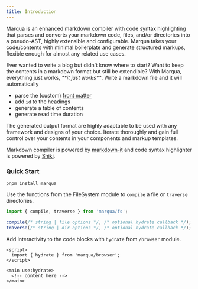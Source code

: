 ```yaml
---
title: Introduction
---
```


Marqua is an enhanced markdown compiler with code syntax highlighting that parses and converts your markdown code, files, and/or directories into a pseudo-AST, highly extensible and configurable. Marqua takes your code/contents with minimal boilerplate and generate structured markups, flexible enough for almost any related use cases.

Ever wanted to write a blog but didn't know where to start? Want to keep the contents in a markdown format but still be extendible? With Marqua, everything just works, *&#42;&#42;it just works&#42;&#42;*. Write a markdown file and it will automatically

<!-- markdownlint-disable MD051 -->
- parse the (custom) [front matter](#front-matter)
- add `id` to the headings
- generate a table of contents
- generate read time duration

The generated output format are highly adaptable to be used with any framework and designs of your choice. Iterate thoroughly and gain full control over your contents in your components and markup templates.

Markdown compiler is powered by [markdown-it](https://github.com/markdown-it/markdown-it) and code syntax highlighter is powered by [Shiki](https://github.com/shikijs/shiki).

### Quick Start

```
pnpm install marqua
```

Use the functions from the FileSystem module to `compile` a file or `traverse` directories.

```javascript
import { compile, traverse } from 'marqua/fs';

compile(/* string | file options */, /* optional hydrate callback */);
traverse(/* string | dir options */, /* optional hydrate callback */);
```

Add interactivity to the code blocks with `hydrate` from `/browser` module.

```svelte
<script>
  import { hydrate } from 'marqua/browser';
</script>

<main use:hydrate>
  <!-- content here -->
</main>
```
